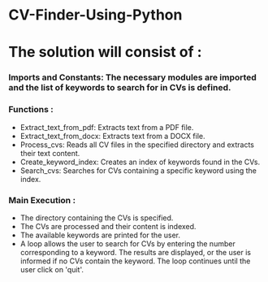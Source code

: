 # CV-Finder-Using-Python

# The solution will consist of :
### Imports and Constants: The necessary modules are imported and the list of keywords to search for in CVs is defined.
### Functions :
- Extract_text_from_pdf: Extracts text from a PDF file.
- Extract_text_from_docx: Extracts text from a DOCX file.
- Process_cvs: Reads all CV files in the specified directory and extracts their text content.
- Create_keyword_index: Creates an index of keywords found in the CVs.
- Search_cvs: Searches for CVs containing a specific keyword using the index.

### Main Execution :
- The directory containing the CVs is specified.
- The CVs are processed and their content is indexed.
- The available keywords are printed for the user.
- A loop allows the user to search for CVs by entering the number corresponding to a keyword. The results are displayed, or the user is informed if no CVs contain the keyword. The loop continues until the user click on 'quit'.
